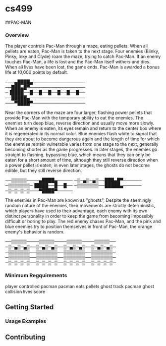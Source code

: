 # cs499 

##PAC-MAN


### Overview

The player controls Pac-Man through a maze, eating pellets. When all pellets are eaten, Pac-Man is taken to the next stage.  Four enemies (Blinky, Pinky, Inky and Clyde) roam the maze, trying to catch Pac-Man. If an enemy touches Pac-Man, a life is lost and the Pac-Man itself withers and dies. When all lives have been lost, the game ends. Pac-Man is awarded a bonus life at 10,000 points by default.

───▄████▄─────────────────
──███▄█▀──────────────────
─▐████──█──█──█──█──█──█──
──█████▄──────────────────
───▀████▀─────────────────

Near the corners of the maze are four larger, flashing power pellets that provide Pac-Man with the temporary ability to eat the enemies. The enemies turn deep blue, reverse direction and usually move more slowly. When an enemy is eaten, its eyes remain and return to the center box where it is regenerated in its normal color. Blue enemies flash white to signal that they are about to become dangerous again and the length of time for which the enemies remain vulnerable varies from one stage to the next, generally becoming shorter as the game progresses. In later stages, the enemies go straight to flashing, bypassing blue, which means that they can only be eaten for a short amount of time, although they still reverse direction when a power pellet is eaten; in even later stages, the ghosts do not become edible, but they still reverse direction.

──▒▒▒▒▒────▄████▄─────
─▒─▄▒─▄▒──███▄█▀──────
─▒▒▒▒▒▒▒─▐████──█──█──
─▒▒▒▒▒▒▒──█████▄──────
─▒─▒─▒─▒───▀████▀─────

The enemies in Pac-Man are known as "ghosts", Despite the seemingly random nature of the enemies, their movements are strictly deterministic, which players have used to their advantage, each enemy with its own distinct personality in order to keep the game from becoming impossibly difficult or boring to play.  The red enemy chases Pac-Man, and the pink and blue enemies try to position themselves in front of Pac-Man, the orange enemy's behavior is random.

──▒▒▒▒▒────▒▒▒▒▒────▒▒▒▒▒────▒▒▒▒▒──
─▒─▄▒─▄▒──▒─▄▒─▄▒──▒─▄▒─▄▒──▒─▄▒─▄▒─
─▒▒▒▒▒▒▒──▒▒▒▒▒▒▒──▒▒▒▒▒▒▒──▒▒▒▒▒▒▒─
─▒▒▒▒▒▒▒──▒▒▒▒▒▒▒──▒▒▒▒▒▒▒──▒▒▒▒▒▒▒─
─▒─▒─▒─▒──▒─▒─▒─▒──▒─▒─▒─▒──▒─▒─▒─▒─



### Minimum Regquirements  
player controlled pacman
pacman eats pellets
ghost track pacman
ghost collision 
lives
score

## Getting Started

### Usage Examples

## Contributing
